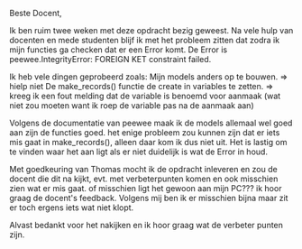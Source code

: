 Beste Docent,

Ik ben ruim twee weken met deze opdracht bezig geweest.
Na vele hulp van docenten en mede studenten blijf ik met het probleem zitten dat zodra ik mijn functies ga checken dat er een Error komt.
De Error is peewee.IntegrityError: FOREIGN KET constraint failed.

Ik heb vele dingen geprobeerd zoals:
Mijn models anders op te bouwen. => hielp niet
De make_records() functie de create in variables te zetten. => kreeg ik een fout melding dat de variable is benoemd voor aanmaak (wat niet zou moeten want ik roep de variable pas na de aanmaak aan)

Volgens de documentatie van peewee maak ik de models allemaal wel goed aan
zijn de functies goed. het enige probleem zou kunnen zijn dat er iets mis gaat in make_records(), alleen daar kom ik dus niet uit.
Het is lastig om te vinden waar het aan ligt als er niet duidelijk is wat de Error in houd.

Met goedkeuring van Thomas mocht ik de opdracht inleveren en zou de docent die dit na kijkt, evt. met verbeterpunten komen en ook misschien zien wat er mis gaat. of misschien ligt het gewoon aan mijn PC??? ik hoor graag de docent's feedback. Volgens mij ben ik er misschien bijna maar zit er toch ergens iets wat niet klopt.

Alvast bedankt voor het nakijken en ik hoor graag wat de verbeter punten zijn. 